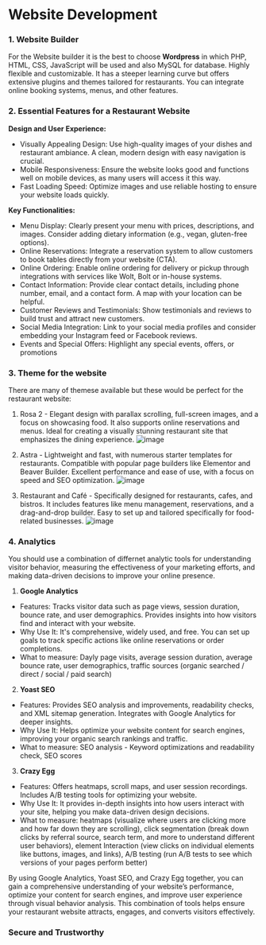 # Website Development #

### 1. Website Builder ###

For the Website builder it is the best to choose **Wordpress** in which PHP, HTML, CSS, JavaScript will be used and also MySQL for database. Highly flexible and customizable. It has a steeper learning curve but offers extensive plugins and themes tailored for restaurants. You can integrate online booking systems, menus, and other features.

### 2. Essential Features for a Restaurant Website ###

**Design and User Experience:**
+ Visually Appealing Design: Use high-quality images of your dishes and restaurant ambiance. A clean, modern design with easy navigation is crucial.
+ Mobile Responsiveness: Ensure the website looks good and functions well on mobile devices, as many users will access it this way.
+ Fast Loading Speed: Optimize images and use reliable hosting to ensure your website loads quickly.

**Key Functionalities:**
+ Menu Display: Clearly present your menu with prices, descriptions, and images. Consider adding dietary information (e.g., vegan, gluten-free options).
+ Online Reservations: Integrate a reservation system to allow customers to book tables directly from your website (CTA).
+ Online Ordering: Enable online ordering for delivery or pickup through integrations with services like Wolt, Bolt or in-house systems.
+ Contact Information: Provide clear contact details, including phone number, email, and a contact form. A map with your location can be helpful.
+ Customer Reviews and Testimonials: Show testimonials and reviews to build trust and attract new customers.
+ Social Media Integration: Link to your social media profiles and consider embedding your Instagram feed or Facebook reviews.
+ Events and Special Offers: Highlight any special events, offers, or promotions

### 3. Theme for the website ###

There are many of themese available but these would be perfect for the restaurant website:

1. Rosa 2 -  Elegant design with parallax scrolling, full-screen images, and a focus on showcasing food. It also supports online reservations and menus. Ideal for creating a visually stunning restaurant site that emphasizes the dining experience.
![image](https://github.com/Karina856/EMarketingStrategyLVRestaurant/assets/82584494/6ff15693-5768-43ae-aef1-d4b078d9332c)


3. Astra -  Lightweight and fast, with numerous starter templates for restaurants. Compatible with popular page builders like Elementor and Beaver Builder. Excellent performance and ease of use, with a focus on speed and SEO optimization.
![image](https://github.com/Karina856/EMarketingStrategyLVRestaurant/assets/82584494/6d700ce6-573b-4828-ac66-447d57bd09db)

   
5. Restaurant and Café - Specifically designed for restaurants, cafes, and bistros. It includes features like menu management, reservations, and a drag-and-drop builder. Easy to set up and tailored specifically for food-related businesses.
![image](https://github.com/Karina856/EMarketingStrategyLVRestaurant/assets/82584494/7a61d3fb-9921-4efe-a665-d91a7a90a07e)

### 4. Analytics ###

You should use a combination of differnet analytic tools for understanding visitor behavior, measuring the effectiveness of your marketing efforts, and making data-driven decisions to improve your online presence. 

1. **Google Analytics**
+ Features: Tracks visitor data such as page views, session duration, bounce rate, and user demographics. Provides insights into how visitors find and interact with your website.
+ Why Use It: It's comprehensive, widely used, and free. You can set up goals to track specific actions like online reservations or order completions.
+ What to measure: Dayly page visits, average session duration, average bounce rate, user demographics, traffic sources (organic searched / direct / social / paid search)

2. **Yoast SEO**
+ Features: Provides SEO analysis and improvements, readability checks, and XML sitemap generation. Integrates with Google Analytics for deeper insights.
+ Why Use It: Helps optimize your website content for search engines, improving your organic search rankings and traffic.
+ What to measure: SEO analysis - Keyword optimizations and readability check, SEO scores

3. **Crazy Egg**
+ Features: Offers heatmaps, scroll maps, and user session recordings. Includes A/B testing tools for optimizing your website.
+ Why Use It: It provides in-depth insights into how users interact with your site, helping you make data-driven design decisions.
+ What to measure: heatmaps (visualize where users are clicking more and how far down they are scrolling), click segmentation (break down clicks by referral source, search term, and more to understand different user behaviors), element Interaction (view clicks on individual elements like buttons, images, and links), A/B testing (run A/B tests to see which versions of your pages perform better)

By using Google Analytics, Yoast SEO, and Crazy Egg together, you can gain a comprehensive understanding of your website’s performance, optimize your content for search engines, and improve user experience through visual behavior analysis. This combination of tools helps ensure your restaurant website attracts, engages, and converts visitors effectively.

### Secure and Trustworthy ###
   
